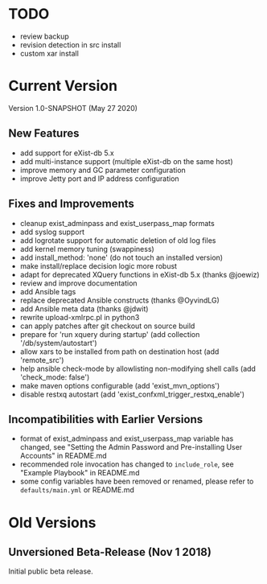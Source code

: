 # TODO

* review backup
* revision detection in src install
* custom xar install

# Current Version

Version 1.0-SNAPSHOT (May 27 2020)

## New Features

* add support for eXist-db 5.x
* add multi-instance support (multiple eXist-db on the same host)
* improve memory and GC parameter configuration
* improve Jetty port and IP address configuration

## Fixes and Improvements

* cleanup exist_adminpass and exist_userpass_map formats
* add syslog support
* add logrotate support for automatic deletion of old log files
* add kernel memory tuning (swappiness)
* add install_method: 'none' (do not touch an installed version)
* make install/replace decision logic more robust
* adapt for deprecated XQuery functions in eXist-db 5.x (thanks @joewiz)
* review and improve documentation
* add Ansible tags
* replace deprecated Ansible constructs (thanks @OyvindLG)
* add Ansible meta data (thanks @jdwit)
* rewrite upload-xmlrpc.pl in python3
* can apply patches after git checkout on source build
* prepare for 'run xquery during startup' (add collection '/db/system/autostart')
* allow xars to be installed from path on destination host (add 'remote_src')
* help ansible check-mode by allowlisting non-modifying shell calls (add 'check_mode: false')
* make maven options configurable (add 'exist_mvn_options')
* disable restxq autostart (add 'exist_confxml_trigger_restxq_enable')

## Incompatibilities with Earlier Versions

* format of exist_adminpass and exist_userpass_map variable has changed, see "Setting the Admin Password and Pre-installing User Accounts" in README.md
* recommended role invocation has changed to `include_role`, see "Example Playbook" in README.md
* some config variables have been removed or renamed, please refer to `defaults/main.yml` or README.md

# Old Versions

## Unversioned Beta-Release (Nov 1 2018)

Initial public beta release.
